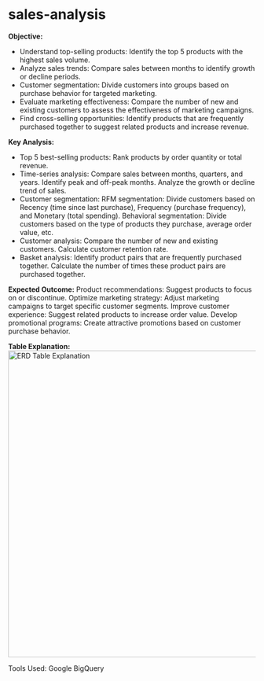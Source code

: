 # sales-analysis

**Objective:**
- Understand top-selling products: Identify the top 5 products with the highest sales volume.
- Analyze sales trends: Compare sales between months to identify growth or decline periods.
- Customer segmentation: Divide customers into groups based on purchase behavior for targeted marketing.
- Evaluate marketing effectiveness: Compare the number of new and existing customers to assess the effectiveness of marketing campaigns.
- Find cross-selling opportunities: Identify products that are frequently purchased together to suggest related products and increase revenue.

**Key Analysis:**
+ Top 5 best-selling products: Rank products by order quantity or total revenue.
+ Time-series analysis:
Compare sales between months, quarters, and years.
Identify peak and off-peak months.
Analyze the growth or decline trend of sales.
+ Customer segmentation:
RFM segmentation: Divide customers based on Recency (time since last purchase), Frequency (purchase frequency), and Monetary (total spending).
Behavioral segmentation: Divide customers based on the type of products they purchase, average order value, etc.
+ Customer analysis:
Compare the number of new and existing customers.
Calculate customer retention rate.
+ Basket analysis:
Identify product pairs that are frequently purchased together.
Calculate the number of times these product pairs are purchased together.

**Expected Outcome:**
Product recommendations: Suggest products to focus on or discontinue.
Optimize marketing strategy: Adjust marketing campaigns to target specific customer segments.
Improve customer experience: Suggest related products to increase order value.
Develop promotional programs: Create attractive promotions based on customer purchase behavior.

**Table Explanation:**
<img width="624" alt="ERD   Table Explanation" src="https://github.com/user-attachments/assets/b3ab9545-a6df-4797-bb3a-f71fcffb0ee5">

Tools Used: Google BigQuery
